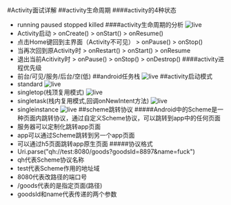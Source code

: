#Activity面试详解
##activity生命周期
####activity的4种状态
 - running       paused       stopped       killed 
####activity生命周期的分析
![live](https://i.loli.net/2018/04/07/5ac86adc4f34f.jpg)
 - Activity启动  > onCreate() > onStart() > onResume()
 - 点击Home键回到主界面（Activity不可见） > onPause() > onStop()
 - 当再次回到原Activity时  > onRestart() > onStart() > onResume
 - 退出当前Acitivity时 > onPause()  > onStop()  > onDestrop()
####activity进程优先级
 - 前台/可见/服务/后台/空(低)
##android任务栈
![live](https://i.loli.net/2018/04/07/5ac872ee4e6ff.png)
##activity启动模式
 - standard ![live](https://i.loli.net/2018/04/07/5ac874e1e94ba.png)
 - singletop(栈顶复用模式) ![live](https://i.loli.net/2018/04/07/5ac8755543dee.png)
 - singletask(栈内复用模式,回调onNewIntent方法) ![live](https://i.loli.net/2018/04/07/5ac875dcd8310.png)
 - singleinstance ![live](https://i.loli.net/2018/04/07/5ac87678bc67e.png)
##scheme跳转协议
#####Android中的Scheme是一种页面内跳转协议，通过自定义Scheme协议，可以跳转到app中的任何页面
 - 服务器可以定制化跳转app页面
 - app可以通过Scheme跳转到另一个app页面
 - 可以通过h5页面跳转app原生页面
#####协议格式
 - Uri.parse("qh://test:8080/goods?goodsId=8897&name=fuck")
 - qh代表Scheme协议名称
 - test代表Scheme作用的地址域
 - 8080代表改路径的端口号
 - /goods代表的是指定页面(路径)
 - goodsId和name代表传递的两个参数